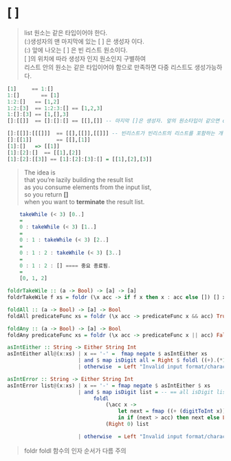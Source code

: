 # [ ]
> list 원소는 같은 타입이어야 한다.  
  (:)생성자의  맨 마지막에 있는 [ ] 은 생성자 이다.  
  (:) 앞에 나오는 [ ] 은 빈 리스트 원소이다.  
  [ ]의 위치에 따라 생성자 인지 원소인지 구별하여  
  리스트 안의 원소는 같은 타입이어야 함으로 만족하면 다중 리스트도 생성가능하다.  
                                                                               
```haskell
[1]     == 1:[]
1:[]	   == [1]
1:2:[]   == [1,2]
1:2:[3]  == 1:2:3:[] == [1,2,3]
1:[]:[3] == [1,[],3]
[]:[[]]  == []:[]:[] == [[],[]] -- 마지막 []은 생성자. 앞의 원소타입이 같으면 ok

[]:[[]]:[[[]]]  == [[],[[]],[[]]] -- 빈리스트가 빈리스트의 리스트를 포함하는 개념임으로 가능
[]:[[1]]        == [[],[1]]
[1]:[]   => [[1]]
[1]:[2]:[]  == [[1],[2]]
[1]:[2]:[[3]] == [1]:[2]:[3]:[] = [[1],[2],[3]]
```

> The idea is  
  that you’re lazily building the result list   
  as you consume elements from the input list,   
  so you return __[]__   
  when you want to __terminate__ the result list.  
```haskell
    takeWhile (< 3) [0..] 
    =
    0 : takeWhile (< 3) [1..]
    =
    0 : 1 : takeWhile (< 3) [2..]
    =
    0 : 1 : 2 : takeWhile (< 3) [3..]
    =
    0 : 1 : 2 : [] ==== 중요 종료됨.
    =
    [0, 1, 2]

foldrTakeWile :: (a -> Bool) -> [a] -> [a]
foldrTakeWile f xs = foldr (\x acc -> if f x then x : acc else []) [] xs

foldAll :: (a -> Bool) -> [a] -> Bool
foldAll predicateFunc xs = foldr (\x acc -> predicateFunc x && acc) True  xs

foldAny :: (a -> Bool) -> [a] -> Bool
foldAny predicateFunc xs = foldr (\x acc -> predicateFunc x || acc) False xs

asIntEither :: String -> Either String Int
asIntEither all@(x:xs) | x == '-' =  fmap negate $ asIntEither xs
                       | and $ map isDigit all = Right $ foldl ((+).(*10)) 0 (map digitToInt all)
                       | otherwise  = Left "Invalid input format/charactors"

asIntError :: String -> Either String Int
asIntError list@(x:xs) | x == '-' = fmap negate $ asIntEither $ xs
                       | and $ map isDigit list = -- == all isDigit list
                            foldl 
                                (\acc x -> 
                                    let next = fmap ((+ (digitToInt x)) . (*10)) acc
                                    in if (next > acc) then next else Left "Int overflow") 
                                (Right 0) list 

                       | otherwise  = Left "Invalid input format/charactors"

```
> foldr foldl 함수의 인자 순서가 다름 주의
